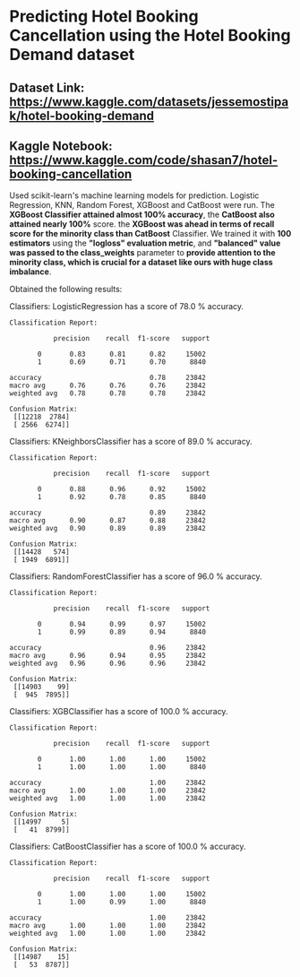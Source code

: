 # Predicting Hotel Booking Cancellation using the Hotel Booking Demand dataset 

## Dataset Link: https://www.kaggle.com/datasets/jessemostipak/hotel-booking-demand

## Kaggle Notebook: https://www.kaggle.com/code/shasan7/hotel-booking-cancellation

Used scikit-learn's machine learning models for prediction. Logistic Regression, KNN, Random Forest, XGBoost and CatBoost were run. The **XGBoost Classifier attained almost 100% accuracy**, the **CatBoost also attained nearly 100%** score. the **XGBoost was ahead in terms of recall score for the minority class than CatBoost** Classifier. We trained it with **100 estimators** using the **"logloss" evaluation metric**, and **"balanced" value was passed to the class_weights** parameter to **provide attention to the minority class, which is crucial for a dataset like ours with huge class imbalance**.


Obtained the following results:

Classifiers:  LogisticRegression has a score of 78.0 % accuracy.

    Classification Report: 

               precision    recall  f1-score   support

           0       0.83      0.81      0.82     15002
           1       0.69      0.71      0.70      8840

    accuracy                           0.78     23842
    macro avg      0.76      0.76      0.76     23842
    weighted avg   0.78      0.78      0.78     23842
    
    Confusion Matrix: 
     [[12218  2784]
     [ 2566  6274]] 


Classifiers:  KNeighborsClassifier has a score of 89.0 % accuracy.

    Classification Report: 

               precision    recall  f1-score   support

           0       0.88      0.96      0.92     15002
           1       0.92      0.78      0.85      8840

    accuracy                           0.89     23842
    macro avg      0.90      0.87      0.88     23842
    weighted avg   0.90      0.89      0.89     23842
    
    Confusion Matrix: 
     [[14428   574]
     [ 1949  6891]] 


Classifiers:  RandomForestClassifier has a score of 96.0 % accuracy.

    Classification Report: 

               precision    recall  f1-score   support

           0       0.94      0.99      0.97     15002
           1       0.99      0.89      0.94      8840

    accuracy                           0.96     23842
    macro avg      0.96      0.94      0.95     23842
    weighted avg   0.96      0.96      0.96     23842
    
    Confusion Matrix: 
     [[14903    99]
     [  945  7895]] 


Classifiers:  XGBClassifier has a score of 100.0 % accuracy.

    Classification Report: 

               precision    recall  f1-score   support

           0       1.00      1.00      1.00     15002
           1       1.00      1.00      1.00      8840

    accuracy                           1.00     23842
    macro avg      1.00      1.00      1.00     23842
    weighted avg   1.00      1.00      1.00     23842
    
    Confusion Matrix: 
     [[14997     5]
     [   41  8799]] 


Classifiers:  CatBoostClassifier has a score of 100.0 % accuracy.

    Classification Report: 

               precision    recall  f1-score   support

           0       1.00      1.00      1.00     15002
           1       1.00      0.99      1.00      8840

    accuracy                           1.00     23842
    macro avg      1.00      1.00      1.00     23842
    weighted avg   1.00      1.00      1.00     23842
    
    Confusion Matrix: 
     [[14987    15]
     [   53  8787]] 
